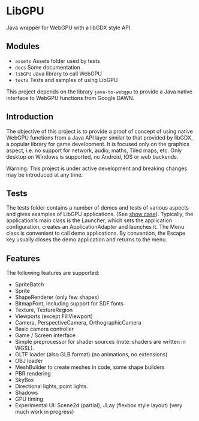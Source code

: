 # LibGPU

Java wrapper for WebGPU with a libGDX style API.


## Modules
- ```assets```  Assets folder used by tests
- ```docs```  Some documentation
- ```libGPU``` Java library to call WebGPU
- ```tests```   Tests and samples of using LibGPU

This project depends on the library `java-to-webgpu` to provide a Java native interface to WebGPU functions from Google DAWN.

## Introduction
The objective of this project is to provide a proof of concept of using native WebGPU functions from a Java API layer similar to that provided by libGDX, a popular library for game development.
It is focused only on the graphics aspect, i.e. no support for network, audio, maths, Tiled maps, etc.
Only desktop on Windows is supported, no Android, IOS or web backends.    

Warning:  This project is under active development and breaking changes may be introduced at any time.

## Tests

The tests folder contains a number of demos and tests of various aspects and gives examples of LibGPU applications. (See [show case](docs/showcase.md)).
Typically, the application's main class is the Launcher, which sets the application configuration, creates an ApplicationAdapter and launches it.
The Menu class is convenient to call demo applications.  By convention, the Escape key usually closes the demo application and returns to the menu.

## Features
The following features are supported:
- SpriteBatch
- Sprite
- ShapeRenderer (only few shapes)
- BitmapFont, including support for SDF fonts
- Texture, TextureRegion
- Viewports (except FillViewport)
- Camera, PerspectiveCamera, OrthographicCamera
- Basic camera controller
- Game / Screen interface
- Simple preprocessor for shader sources (note: shaders are written in WGSL).
- GLTF loader (also GLB format) (no animations, no extensions)
- OBJ loader
- MeshBuilder to create meshes in code, some shape builders
- PBR rendering
- SkyBox
- Directional lights, point lights.
- Shadows
- GPU timing
- Experimental UI: Scene2d (partial), JLay (flexbox style layout) (very much work in progress)


